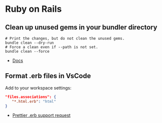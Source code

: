 # Ruby on Rails

## Clean up unused gems in your bundler directory

```shell
# Print the changes, but do not clean the unused gems.
bundle clean --dry-run
# Force a clean even if --path is not set.
bundle clean --force
```

- [Docs](https://bundler.io/man/bundle-clean.1.html)

## Format .erb files in VsCode

Add to your workspace settings:
```json
"files.associations": {
   "*.html.erb": "html"
}
```

- [Prettier .erb support request](https://github.com/prettier/plugin-ruby/issues/371)
